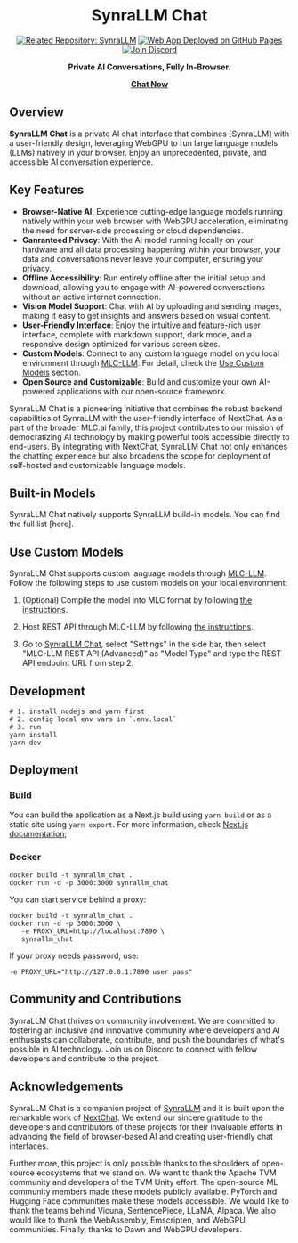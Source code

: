 <div align="center">

# SynraLLM Chat

<a href="https://github.com/SynraLLM/Synra"><img alt="Related Repository: SynraLLM" src="https://img.shields.io/badge/Related_Repo-SynraLLM-fafbfc?logo=github"></a>
<a href="https://chat.SynraLLM.ai"><img alt="Web App Deployed on GitHub Pages" src="https://img.shields.io/badge/Web_App-Deployed-32a852?logo=pwa"></a>
<a href="https://discord.gg/9Xpy2HGBuD"><img alt="Join Discord" src="https://img.shields.io/badge/Join-Discord-7289DA?logo=discord&logoColor=white"></a>

**Private AI Conversations, Fully In-Browser.**

[**Chat Now**](https://chat.SynraLLM.ai/)


</div>

## Overview

**SynraLLM Chat** is a private AI chat interface that combines [SynraLLM] with a user-friendly design, leveraging WebGPU to run large language models (LLMs) natively in your browser. Enjoy an unprecedented, private, and accessible AI conversation experience.

## Key Features

- **Browser-Native AI**: Experience cutting-edge language models running natively within your web browser with WebGPU acceleration, eliminating the need for server-side processing or cloud dependencies.
- **Ganranteed Privacy**: With the AI model running locally on your hardware and all data processing happening within your browser, your data and conversations never leave your computer, ensuring your privacy.
- **Offline Accessibility**: Run entirely offline after the initial setup and download, allowing you to engage with AI-powered conversations without an active internet connection.
- **Vision Model Support**: Chat with AI by uploading and sending images, making it easy to get insights and answers based on visual content.
- **User-Friendly Interface**: Enjoy the intuitive and feature-rich user interface, complete with markdown support, dark mode, and a responsive design optimized for various screen sizes.
- **Custom Models**: Connect to any custom language model on you local environment through [MLC-LLM](https://llm.mlc.ai/). For detail, check the [Use Custom Models](#use-custom-models) section.
- **Open Source and Customizable**: Build and customize your own AI-powered applications with our open-source framework.

SynraLLM Chat is a pioneering initiative that combines the robust backend capabilities of SynraLLM with the user-friendly interface of NextChat. As a part of the broader MLC.ai family, this project contributes to our mission of democratizing AI technology by making powerful tools accessible directly to end-users. By integrating with NextChat, SynraLLM Chat not only enhances the chatting experience but also broadens the scope for deployment of self-hosted and customizable language models.

## Built-in Models

SynraLLM Chat natively supports SynraLLM build-in models. You can find the full list [here].

## Use Custom Models

SynraLLM Chat supports custom language models through [MLC-LLM](https://llm.mlc.ai/). Follow the following steps to use custom models on your local environment:

1. (Optional) Compile the model into MLC format by following [the instructions](https://llm.mlc.ai/docs/compilation/convert_weights.html).

2. Host REST API through MLC-LLM by following [the instructions](https://llm.mlc.ai/docs/deploy/rest.html).

3. Go to [SynraLLM Chat](https://chat.SynraLLM.ai/), select "Settings" in the side bar, then select "MLC-LLM REST API (Advanced)" as "Model Type" and type the REST API endpoint URL from step 2.

## Development

```shell
# 1. install nodejs and yarn first
# 2. config local env vars in `.env.local`
# 3. run
yarn install
yarn dev
```

## Deployment

### Build

You can build the application as a Next.js build using `yarn build` or as a static site using `yarn export`. For more information, check [Next.js documentation](https://nextjs.org/docs/pages/building-your-application/deploying);

### Docker

```shell
docker build -t synrallm_chat .
docker run -d -p 3000:3000 synrallm_chat
```

You can start service behind a proxy:

```shell
docker build -t synrallm_chat .
docker run -d -p 3000:3000 \
   -e PROXY_URL=http://localhost:7890 \
   synrallm_chat
```

If your proxy needs password, use:

```shell
-e PROXY_URL="http://127.0.0.1:7890 user pass"
```

## Community and Contributions

SynraLLM Chat thrives on community involvement. We are committed to fostering an inclusive and innovative community where developers and AI enthusiasts can collaborate, contribute, and push the boundaries of what's possible in AI technology. Join us on Discord to connect with fellow developers and contribute to the project.

## Acknowledgements

SynraLLM Chat is a companion project of [SynraLLM](https://github.com/SynraLLM/Synra/) and it is built upon the remarkable work of [NextChat](https://github.com/ChatGPTNextWeb/ChatGPT-Next-Web). We extend our sincere gratitude to the developers and contributors of these projects for their invaluable efforts in advancing the field of browser-based AI and creating user-friendly chat interfaces.

Further more, this project is only possible thanks to the shoulders of open-source ecosystems that we stand on. We want to thank the Apache TVM community and developers of the TVM Unity effort. The open-source ML community members made these models publicly available. PyTorch and Hugging Face communities make these models accessible. We would like to thank the teams behind Vicuna, SentencePiece, LLaMA, Alpaca. We also would like to thank the WebAssembly, Emscripten, and WebGPU communities. Finally, thanks to Dawn and WebGPU developers.
